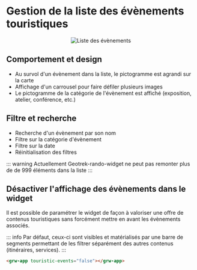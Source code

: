 # Gestion de la liste des évènements touristiques

<center>
  <a title="Liste des évènements"><img src="/components/list_touristic_event.jpg" alt="Liste des évènements"></a>
</center>

## Comportement et design

- Au survol d'un évènement dans la liste, le pictogramme est agrandi sur la carte
- Affichage d'un carrousel pour faire défiler plusieurs images
- Le pictogramme de la catégorie de l'évènement est affiché (exposition, atelier, conférence, etc.)

## Filtre et recherche

- Recherche d'un évènement par son nom
- Filtre sur la catégorie d'évènement
- Filtre sur la date
- Réinitialisation des filtres

::: warning
Actuellement Geotrek-rando-widget ne peut pas remonter plus de de 999 éléments dans la liste
:::

## Désactiver l'affichage des évènements dans le widget

Il est possible de paramétrer le widget de façon à valoriser une offre de contenus touristiques sans forcément mettre en avant les évènements associés.

::: info
Par défaut, ceux-ci sont visibles et matérialisés par une barre de segments permettant de les filtrer séparément des autres contenus (itinéraires, services).
:::

```html
<grw-app touristic-events="false"></grw-app>
```
